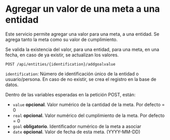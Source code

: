 # Agregar un valor de una meta a una entidad

Este servicio permite agregar una valor para una meta, a una entidad. Se agrega tanto la meta como su valor de cumplimiento.

Se valida la existencia del valor, para una entidad, para una meta, en una fecha, en caso de ya existir, 
se actualizan los valores.

`POST /api/entities/{identification}/addgoalvalue`

`identification`: Número de identificación único de la entidad o usuario/persona. 
En caso de no existir, se crea el registro en la base de datos.

Dentro de las variables esperadas en la petición POST, están:

- `value` **opcional**. Valor numérico de la cantidad de la meta. Por defecto = 0
- `real` **opcional**. Valor numérico del cumplimiento de la meta. Por defecto = 0
- `goal` **obligatorio**. Identificador numérico de la meta a asociar
- `date` **opcional**. Valor de fecha de esta meta. (YYYY-MM-DD)
